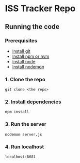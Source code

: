 # ISS Tracker Repo

## Running the code

### Prerequisites

- [Install git](https://git-scm.com/book/en/v2/Getting-Started-Installing-Git)
- [Install npm or nvm](https://github.com/nvm-sh/nvm)
- [Install node](https://nodejs.org/en/download/)
- [Install nodemon](https://www.npmjs.com/package/nodemon)

### 1. Clone the repo

`git clone <the repo>`

### 2. Install dependencies

`npm install`

### 3. Run the server

`nodemon server.js`

### 4. Run localhost

`localhost:8081`

